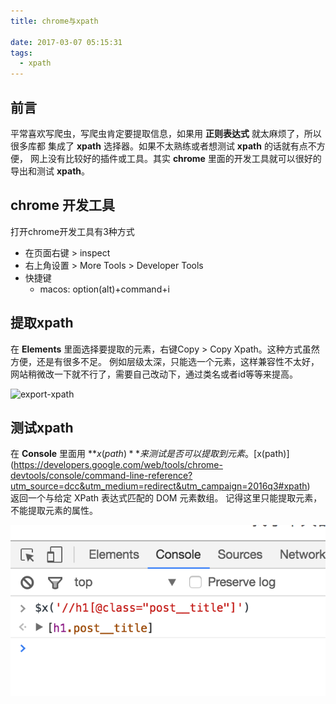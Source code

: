 ```yaml
---
title: chrome与xpath

date: 2017-03-07 05:15:31
tags:
  - xpath
---
```


## 前言
平常喜欢写爬虫，写爬虫肯定要提取信息，如果用 **正则表达式** 就太麻烦了，所以很多库都
集成了 **xpath** 选择器。如果不太熟练或者想测试 **xpath** 的话就有点不方便，
网上没有比较好的插件或工具。其实 **chrome** 里面的开发工具就可以很好的导出和测试 **xpath**。


## chrome 开发工具
打开chrome开发工具有3种方式  
- 在页面右键 > inspect
- 右上角设置 > More Tools > Developer Tools
- 快捷键
  - macos: option(alt)+command+i

## 提取xpath
在 **Elements** 里面选择要提取的元素，右键Copy > Copy Xpath。这种方式虽然方便，还是有很多不足。
例如层级太深，只能选一个元素，这样兼容性不太好，网站稍微改一下就不行了，需要自己改动下，通过类名或者id等等来提高。

![export-xpath](/assert/2017-03-07-export-xpath.gif)

## 测试xpath
在 **Console** 里面用 **$x(path)** 来测试是否可以提取到元素。    
[$x(path)](https://developers.google.com/web/tools/chrome-devtools/console/command-line-reference?utm_source=dcc&utm_medium=redirect&utm_campaign=2016q3#xpath)  
返回一个与给定 XPath 表达式匹配的 DOM 元素数组。
记得这里只能提取元素，不能提取元素的属性。

![test-xpath](/assert/2017-03-07-test-xpath.png)
